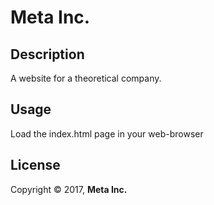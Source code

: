 # Meta Inc.
## Description

A website for a theoretical company.

## Usage

Load the index.html page in your web-browser

## License

Copyright © 2017, **Meta Inc.**
